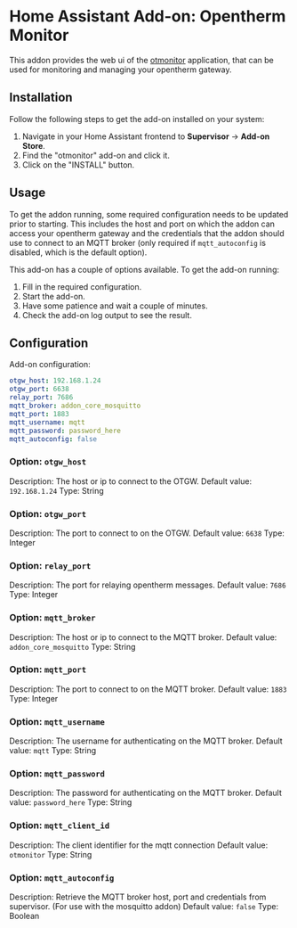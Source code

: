 # Home Assistant Add-on: Opentherm Monitor

This addon provides the web ui of the [otmonitor](https://otgw.tclcode.com/otmonitor.html) application,
that can be used for monitoring and managing your opentherm gateway.

## Installation

Follow the following steps to get the add-on installed on your system:

1. Navigate in your Home Assistant frontend to **Supervisor** -> **Add-on Store**.
2. Find the "otmonitor" add-on and click it.
3. Click on the "INSTALL" button.

## Usage

To get the addon running, some required configuration needs to be updated prior to starting.
This includes the host and port on which the addon can access your opentherm gateway and the
credentials that the addon should use to connect to an MQTT broker (only required if `mqtt_autoconfig` is disabled, which is the default option).

This add-on has a couple of options available. To get the add-on running:

1. Fill in the required configuration.
2. Start the add-on.
3. Have some patience and wait a couple of minutes.
4. Check the add-on log output to see the result.

## Configuration

Add-on configuration:

```yaml
otgw_host: 192.168.1.24
otgw_port: 6638
relay_port: 7686
mqtt_broker: addon_core_mosquitto
mqtt_port: 1883
mqtt_username: mqtt
mqtt_password: password_here
mqtt_autoconfig: false
```

### Option: `otgw_host`

Description: The host or ip to connect to the OTGW.
Default value: `192.168.1.24`
Type: String

### Option: `otgw_port`

Description: The port to connect to on the OTGW.
Default value: `6638`
Type: Integer

### Option: `relay_port`

Description: The port for relaying opentherm messages.
Default value: `7686`
Type: Integer

### Option: `mqtt_broker`

Description: The host or ip to connect to the MQTT broker.
Default value: `addon_core_mosquitto`
Type: String

### Option: `mqtt_port`

Description: The port to connect to on the MQTT broker.
Default value: `1883`
Type: Integer

### Option: `mqtt_username`

Description: The username for authenticating on the MQTT broker.
Default value: `mqtt`
Type: String

### Option: `mqtt_password`

Description: The password for authenticating on the MQTT broker.
Default value: `password_here`
Type: String

### Option: `mqtt_client_id`

Description: The client identifier for the mqtt connection
Default value: `otmonitor`
Type: String

### Option: `mqtt_autoconfig`

Description: Retrieve the MQTT broker host, port and credentials from supervisor. (For use with the mosquitto addon)
Default value: `false`
Type: Boolean


